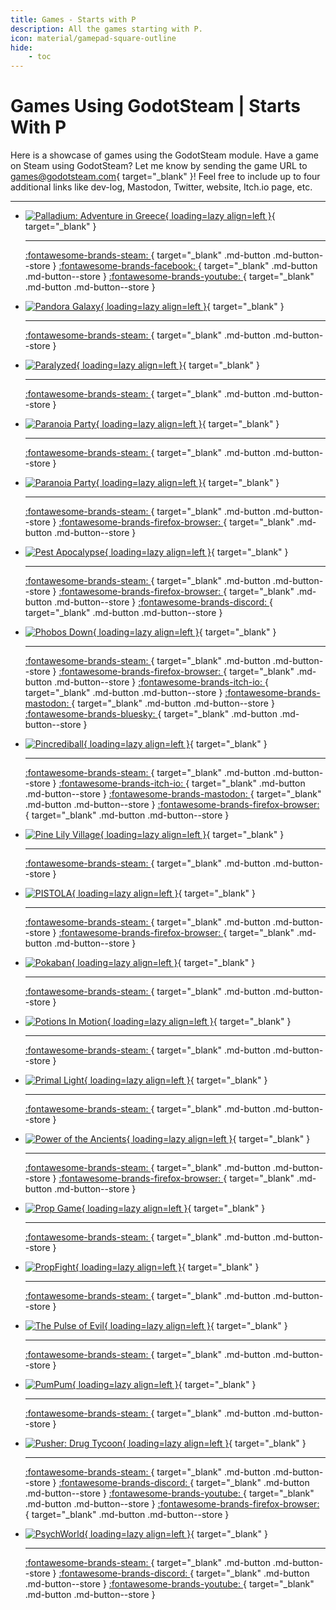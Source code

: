```yaml
---
title: Games - Starts with P
description: All the games starting with P.
icon: material/gamepad-square-outline
hide:
    - toc
---
```


# Games Using GodotSteam | Starts With P

Here is a showcase of games using the GodotSteam module. Have a game on Steam using GodotSteam? Let me know by sending the game URL to [games@godotsteam.com](mailto:games@godotsteam.com){ target="\_blank" }!  Feel free to include up to four additional links like dev-log, Mastodon, Twitter, website, Itch.io page, etc.

---

<div id="games" class="grid cards" markdown>

- [![Palladium: Adventure in Greece](https://steamcdn-a.akamaihd.net/steam/apps/1137270/header.jpg){ loading=lazy align=left }](https://store.steampowered.com/app/1137270/Palladium_Adventure_in_Greece/){ target="\_blank" }

	---

	[ :fontawesome-brands-steam: ](https://store.steampowered.com/app/1137270/Palladium_Adventure_in_Greece/){ target="\_blank" .md-button .md-button--store }
	[ :fontawesome-brands-facebook: ](https://www.facebook.com/nlbproject/){ target="\_blank" .md-button .md-button--store }
	[ :fontawesome-brands-youtube: ](https://www.youtube.com/nlbproject/){ target="\_blank" .md-button .md-button--store }

- [![Pandora Galaxy](https://steamcdn-a.akamaihd.net/steam/apps/1226610/header.jpg){ loading=lazy align=left }](https://store.steampowered.com/app/1226610/Pandora_Galaxy/){ target="\_blank" }

	---

	[ :fontawesome-brands-steam: ](https://store.steampowered.com/app/1226610/Pandora_Galaxy/){ target="\_blank" .md-button .md-button--store }

- [![Paralyzed](https://steamcdn-a.akamaihd.net/steam/apps/1412500/header.jpg){ loading=lazy align=left }](https://store.steampowered.com/app/1412500/Paralyzed/){ target="\_blank" }

	---

	[ :fontawesome-brands-steam: ](https://store.steampowered.com/app/1412500/Paralyzed/){ target="\_blank" .md-button .md-button--store }

- [![Paranoia Party](https://steamcdn-a.akamaihd.net/steam/apps/2255140/header.jpg){ loading=lazy align=left }](https://store.steampowered.com/app/2255140/Paranoia_Party/){ target="\_blank" }

	---

	[ :fontawesome-brands-steam: ](https://store.steampowered.com/app/2255140/Paranoia_Party/){ target="\_blank" .md-button .md-button--store }

- [![Paranoia Party](https://steamcdn-a.akamaihd.net/steam/apps/2737300/header.jpg){ loading=lazy align=left }](https://store.steampowered.com/app/2737300/Parking_Garage_Rally_Circuit/){ target="\_blank" }

	---

	[ :fontawesome-brands-steam: ](https://store.steampowered.com/app/2737300/Parking_Garage_Rally_Circuit/){ target="\_blank" .md-button .md-button--store }
	[ :fontawesome-brands-firefox-browser: ](https://www.walaber.com/parking-garage-rally-circuit){ target="\_blank" .md-button .md-button--store }

- [![Pest Apocalypse](https://steamcdn-a.akamaihd.net/steam/apps/2506810/header.jpg){ loading=lazy align=left }](https://store.steampowered.com/app/2506810/Pest_Apocalypse/){ target="\_blank" }

	---

	[ :fontawesome-brands-steam: ](https://store.steampowered.com/app/2506810/Pest_Apocalypse/){ target="\_blank" .md-button .md-button--store }
	[ :fontawesome-brands-firefox-browser: ](https://www.kikimora.games/){ target="\_blank" .md-button .md-button--store }
	[ :fontawesome-brands-discord: ](https://discord.gg/sSmGbJSa4E){ target="\_blank" .md-button .md-button--store }

- [![Phobos Down](https://steamcdn-a.akamaihd.net/steam/apps/2754880/header.jpg){ loading=lazy align=left }](https://store.steampowered.com/app/2754880/Phobos_Down/){ target="\_blank" }

	---

	[ :fontawesome-brands-steam: ](https://store.steampowered.com/app/2754880/Phobos_Down/){ target="\_blank" .md-button .md-button--store }
	[ :fontawesome-brands-firefox-browser: ](https://www.fractilegames.com/){ target="\_blank" .md-button .md-button--store }
	[ :fontawesome-brands-itch-io: ](https://fractilegames.itch.io/phobos-down){ target="\_blank" .md-button .md-button--store }
	[ :fontawesome-brands-mastodon: ](https://mastodon.gamedev.place/@fractilegames){ target="\_blank" .md-button .md-button--store }
	[ :fontawesome-brands-bluesky: ](https://bsky.app/profile/fractilegames.bsky.social){ target="\_blank" .md-button .md-button--store }


- [![Pincrediball](https://steamcdn-a.akamaihd.net/steam/apps/2378150/header.jpg){ loading=lazy align=left }](https://store.steampowered.com/app/2378150/Pincrediball){ target="\_blank" }

	---

	[ :fontawesome-brands-steam: ](https://store.steampowered.com/app/2378150/Pincrediball){ target="\_blank" .md-button .md-button--store }
	[ :fontawesome-brands-itch-io: ](https://pincrediball.itch.io/pincrediball){ target="\_blank" .md-button .md-button--store }
	[ :fontawesome-brands-mastodon: ](https://mastodon.social/@pincrediball){ target="\_blank" .md-button .md-button--store }
	[ :fontawesome-brands-firefox-browser: ](https://www.pincrediball.com/){ target="\_blank" .md-button .md-button--store }

- [![Pine Lily Village](https://steamcdn-a.akamaihd.net/steam/apps/1780070/header.jpg){ loading=lazy align=left }](https://store.steampowered.com/app/1780070/Pine_Lily_Village/){ target="\_blank" }

	---

	[ :fontawesome-brands-steam: ](https://store.steampowered.com/app/1780070/Pine_Lily_Village/){ target="\_blank" .md-button .md-button--store }

- [![PISTOLA](https://steamcdn-a.akamaihd.net/steam/apps/1956400/header.jpg){ loading=lazy align=left }](https://store.steampowered.com/app/1956400/PISTOLA/){ target="\_blank" }

	---

	[ :fontawesome-brands-steam: ](https://store.steampowered.com/app/1956400/PISTOLA/){ target="\_blank" .md-button .md-button--store }
	[ :fontawesome-brands-firefox-browser: ](https://softwool.co/){ target="\_blank" .md-button .md-button--store }

- [![Pokaban](https://steamcdn-a.akamaihd.net/steam/apps/1937170/header.jpg){ loading=lazy align=left }](https://store.steampowered.com/app/1937170/Pokaban/){ target="\_blank" }

	---

	[ :fontawesome-brands-steam: ](https://store.steampowered.com/app/1937170/Pokaban/){ target="\_blank" .md-button .md-button--store }

- [![Potions In Motion](https://steamcdn-a.akamaihd.net/steam/apps/3200500/header.jpg){ loading=lazy align=left }](https://store.steampowered.com/app/3200500/Potions_In_Motion/){ target="\_blank" }

	---

	[ :fontawesome-brands-steam: ](https://store.steampowered.com/app/3200500/Potions_In_Motion/){ target="\_blank" .md-button .md-button--store }

- [![Primal Light](https://steamcdn-a.akamaihd.net/steam/apps/771420/header.jpg){ loading=lazy align=left }](https://store.steampowered.com/app/771420/Primal_Light/){ target="\_blank" }

	---

	[ :fontawesome-brands-steam: ](https://store.steampowered.com/app/771420/Primal_Light/){ target="\_blank" .md-button .md-button--store }

- [![Power of the Ancients](https://steamcdn-a.akamaihd.net/steam/apps/1360130/header.jpg){ loading=lazy align=left }](https://store.steampowered.com/app/1360130/Power_of_the_Ancients/){ target="\_blank" }

	---

	[ :fontawesome-brands-steam: ](https://store.steampowered.com/app/1360130/Power_of_the_Ancients/){ target="\_blank" .md-button .md-button--store }
	[ :fontawesome-brands-firefox-browser: ](https://www.cortexcode.com/){ target="\_blank" .md-button .md-button--store }

- [![Prop Game](https://steamcdn-a.akamaihd.net/steam/apps/2479580/header.jpg){ loading=lazy align=left }](https://store.steampowered.com/app/2479580/Prop_Game/){ target="\_blank" }

	---

	[ :fontawesome-brands-steam: ](https://store.steampowered.com/app/2479580/Prop_Game/){ target="\_blank" .md-button .md-button--store }

- [![PropFight](https://steamcdn-a.akamaihd.net/steam/apps/2881590/header.jpg){ loading=lazy align=left }](https://store.steampowered.com/app/2881590/PropFight/){ target="\_blank" }

	---

	[ :fontawesome-brands-steam: ](https://store.steampowered.com/app/2881590/PropFight/){ target="\_blank" .md-button .md-button--store }

- [![The Pulse of Evil](https://steamcdn-a.akamaihd.net/steam/apps/2437890/header.jpg){ loading=lazy align=left }](https://store.steampowered.com/app/2437890/The_Pulse_of_Evil/){ target="\_blank" }

	---

	[ :fontawesome-brands-steam: ](https://store.steampowered.com/app/2437890/The_Pulse_of_Evil/){ target="\_blank" .md-button .md-button--store }

- [![PumPum](https://steamcdn-a.akamaihd.net/steam/apps/1595290/header.jpg){ loading=lazy align=left }](https://store.steampowered.com/app/1595290/PumPum/){ target="\_blank" }

	---

	[ :fontawesome-brands-steam: ](https://store.steampowered.com/app/1595290/PumPum/){ target="\_blank" .md-button .md-button--store }

- [![Pusher: Drug Tycoon](https://steamcdn-a.akamaihd.net/steam/apps/2497210/header.jpg){ loading=lazy align=left }](https://store.steampowered.com/app/2497210/PUSHER__Drug_Tycoon/){ target="\_blank" }

	---

	[ :fontawesome-brands-steam: ](https://store.steampowered.com/app/2497210/PUSHER__Drug_Tycoon/){ target="\_blank" .md-button .md-button--store }
	[ :fontawesome-brands-discord: ](https://discord.com/invite/aAwxqpWDg3){ target="\_blank" .md-button .md-button--store }
	[ :fontawesome-brands-youtube: ](hhttps://www.youtube.com/channel/UCLuszgb_VKRhLCB_0jk0aoA){ target="\_blank" .md-button .md-button--store }
	[ :fontawesome-brands-firefox-browser: ](https://drug-tycoon.com/){ target="\_blank" .md-button .md-button--store }

- [![PsychWorld](https://steamcdn-a.akamaihd.net/steam/apps/2304350/header.jpg){ loading=lazy align=left }](https://store.steampowered.com/app/2304350/PsychWorld/){ target="\_blank" }

	---

	[ :fontawesome-brands-steam: ](https://store.steampowered.com/app/2304350/PsychWorld/){ target="\_blank" .md-button .md-button--store }
	[ :fontawesome-brands-discord: ](https://discord.gg/K39E8XCyWn){ target="\_blank" .md-button .md-button--store }
	[ :fontawesome-brands-youtube: ](https://www.youtube.com/@StaticRainStudios){ target="\_blank" .md-button .md-button--store }

</div>